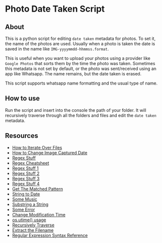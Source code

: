 # Photo Date Taken Script

## About

This is a python script for editing `date taken` metadata for photos. To set it, the name
of the photos are used. Usually when a photo is taken the date is saved in the name like
`IMG-yyyymmdd-hhmmss.format`. 

This is useful when you want to upload your photos using a provider like `Google Photos` that
sorts them by the time the photo was taken. Sometimes this metadata is not set by default, 
or the photo was sent/received using an app like Whatsapp. The name remains, but the date taken
is erased.

This script supports whatsapp name formatting and the usual type of name.

## How to use

Run the script and insert into the console the path of your folder. It will recursively traverse through
all the folders and files and edit the `date taken` metadata. 

## Resources
 * [How to Iterate Over Files](https://newbedev.com/how-to-iterate-over-files-in-a-given-directory)
 * [How to Change Image Captured Date](https://stackoverflow.com/a/54064948/10805602)
 * [Regex Stuff](https://stackoverflow.com/questions/12595051/check-if-string-matches-pattern)
 * [Regex Cheatsheet](https://www.rexegg.com/regex-quickstart.html)
 * [Regex Stuff 1](https://stackoverflow.com/q/12595051/10805602)
 * [Regex Stuff 2](https://stackoverflow.com/q/42690346/10805602)
 * [Regex Stuff 3](https://stackoverflow.com/q/3968049/10805602)
 * [Regex Stuff 4](https://stackoverflow.com/q/29689516/10805602)
 * [Get The Matched Pattern](https://stackoverflow.com/q/15340582/10805602)
 * [String to Date](https://www.educative.io/edpresso/how-to-convert-a-string-to-a-date-in-python)
 * [Some Music](https://youtu.be/Cv6tgnx6jTQ?t=126)
 * [Substring a String](https://www.freecodecamp.org/news/how-to-substring-a-string-in-python/)
 * [Some Error](https://stackoverflow.com/q/25015711/10805602)
 * [Change Modification Time](https://nitratine.net/blog/post/change-file-modification-time-in-python/)
 * [os.utime() usage](https://www.tutorialspoint.com/python/os_utime.htm)
 * [Recursively Traverse](https://stackoverflow.com/a/56491685/10805602)
 * [Extract the Filename](https://stackoverflow.com/a/8384788/10805602)
 * [Regular Expression Syntax Reference](https://www.jetbrains.com/help/pycharm/regular-expression-syntax-reference.html)